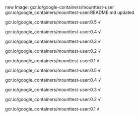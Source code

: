 new Image: gcr.io/google-containers/mounttest-user
gcr.io/google_containers/mounttest-user:README.md updated 

gcr.io/google_containers/mounttest-user:0.5 √

gcr.io/google_containers/mounttest-user:0.4 √

gcr.io/google_containers/mounttest-user:0.3 √

gcr.io/google_containers/mounttest-user:0.2 √

gcr.io/google_containers/mounttest-user:0.1 √

gcr.io/google_containers/mounttest-user:0.5 √

gcr.io/google_containers/mounttest-user:0.4 √

gcr.io/google_containers/mounttest-user:0.3 √

gcr.io/google_containers/mounttest-user:0.2 √

gcr.io/google_containers/mounttest-user:0.1 √

